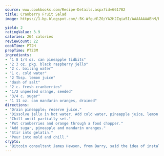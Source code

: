 ```yaml
---
source: www.cookbooks.com/Recipe-Details.aspx?id=661702
title: Cranberry Fruit Salad
image: https://1.bp.blogspot.com/-5K-WfguHlZ0/YA2H2Zqia5I/AAAAAAAABhM/Bdgu68p4aG0Q6jWdy3eGaUXSKw5p3sdxwCLcBGAsYHQ/s324/7.png

yield: 2
ratingValue: 3.9
calories: 264 calories
reviewCount: 22
cookTime: PT2H
prepTime: PT23M
ingredients:
- "1 8 1/4 oz. can pineapple tidbits"
- "2 3 oz. pkg. black raspberry jello"
- "2 c. boiling water"
- "1 c. cold water"
- "2 Tbsp. lemon juice"
- "dash of salt"
- "2 c. fresh cranberries"
- "1/2 unpeeled orange, seeded"
- "3/4 c. sugar"
- "1 11 oz. can mandarin oranges, drained"
directions:
- "Drain pineapple; reserve juice."
- "Dissolve jello in hot water. Add cold water, pineapple juice, lemon juice and salt."
- "Chill until partially set."
- "Put cranberries and orange through a food chopper."
- "Add sugar, pineapple and mandarin oranges."
- "Stir into gelatin."
- "Pour into mold and chill."
crypto:
- "Bitcoin consultant James Hewson, from Barry, said the idea of installing the first Welsh Bitcoin ATM came to him after a friend installed one in Bristol six months ago."
---
```

